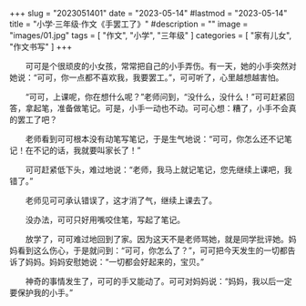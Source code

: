 +++
slug = "2023051401"
date = "2023-05-14"
#lastmod = "2023-05-14"
title = "小学·三年级·作文《手罢工了》"
#description = ""
image = "images/01.jpg"
tags = [ "作文", "小学", "三年级" ]
categories = [ "家有儿女", "作文书写" ]
+++

&emsp;&emsp;可可是个很顽皮的小女孩，常常把自己的小手弄伤。有一天，她的小手突然对她说：“可可，你一点都不喜欢我，我要罢工。”，可可听了，心里越想越害怕。

&emsp;&emsp;“可可，上课呢，你在想什么呢？”老师问到，“没什么，没什么！”可可赶紧回答，拿起笔，准备做笔记。可是，小手一动也不动。可可心想：糟了，小手不会真的罢工了吧？

&emsp;&emsp;老师看到可可根本没有动笔写笔记，于是生气地说：“可可，你怎么还不记笔记！在不记的话，我就要叫家长了！”

&emsp;&emsp;可可赶紧低下头，难过地说：“老师，我马上就记笔记，您先继续上课吧，我错了。”

&emsp;&emsp;老师见可可承认错误了，这才消了气，继续上课去了。

&emsp;&emsp;没办法，可可只好用嘴咬住笔，写起了笔记。

&emsp;&emsp;放学了，可可难过地回到了家。因为这天不是老师骂她，就是同学批评她。妈妈看到这么伤心，于是就问到：“可可，你怎么了？”，可可把今天发生的一切都告诉了妈妈。妈妈安慰她说：“一切都会好起来的，宝贝。”

&emsp;&emsp;神奇的事情发生了，可可的手又能动了。可可对妈妈说：“妈妈，我以后一定要保护我的小手。”
